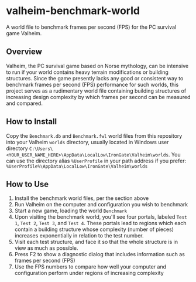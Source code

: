 # valheim-benchmark-world
A world file to benchmark frames per second (FPS) for the PC survival game Valheim.

## Overview
Valheim, the PC survival game based on Norse mythology, can be intensive to run if your world contains heavy terrain modifications or building structures.  Since the game presently lacks any good or consistent way to benchmark frames per second (FPS) performance for such worlds, this project serves as a rudimentary world file containing building structures of increasing design complexity by which frames per second can be measured and compared.

## How to Install
Copy the `Benchmark.db` and `Benchmark.fwl` world files from this repository into your Valheim `worlds` directory, usually located in Windows user directory `C:\Users\<YOUR_USER_NAME_HERE>\AppData\LocalLow\IronGate\Valheim\worlds`.  You can use the directory alias `%UserProfile` in your path address if you prefer: `%UserProfile%\AppData\LocalLow\IronGate\Valheim\worlds`

## How to Use
1. Install the benchmark world files, per the section above
2. Run Valheim on the computer and configuration you wish to benchmark
3. Start a new game, loading the world `Benchmark`
4. Upon visiting the benchmark world, you'll see four portals, labeled `Test 1`, `Test 2`, `Test 3`, and `Test 4`.  These portals lead to regions which each contain a building structure whose complexity (number of pieces) increases exponentially in relation to the test number.
5. Visit each test structure, and face it so that the whole structure is in view as much as possible.
6. Press F2 to show a diagnostic dialog that includes information such as frames per second (FPS)
7. Use the FPS numbers to compare how well your computer and configuration perform under regions of increasing complexity

